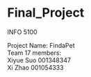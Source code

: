 # Final_Project
INFO 5100

Project Name: FindaPet  
Team 17 members:  
Xiyue Suo 001348347  
Xi Zhao 001054333

